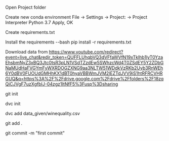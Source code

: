 Open Project folder

Create new conda environment 
    File -> Settings -> Project: <Project Name> -> Project Interpreter
    Python 3.7
    Apply, OK

Create requirements.txt

Install the requirements
    --bash
    pip install -r requirements.txt

Download data from https://www.youtube.com/redirect?event=live_chat&redir_token=QUFFLUhqbVQ3dVFfaWVfN19xTklhb1lyT0YzaEhsbmNyZ3xBQ3Jtc0tsR3pLN1VSdTZzdEw5SWhzcWd4T0ZSdEY5Y2ZDbGNaMUdHaFVGYmFyWXRDOGZXNG9aa3NLTW51WDdkVzRKb2Uyb3RnWEh6Y0dBV0FUOUdGMHhKX1dBT0hyaVBBWmJVM2lEZTdJVV9iS1htRFRCVHRGUQ&q=https%3A%2F%2Fdrive.google.com%2Fdrive%2Ffolders%2F18zqQiCJVgF7uzXgfbIJ-04zgz1ItNfF5%3Fusp%3Dsharing

git init

dvc init

dvc add data_given/winequality.csv

git add .

git commit -m "first commit"



